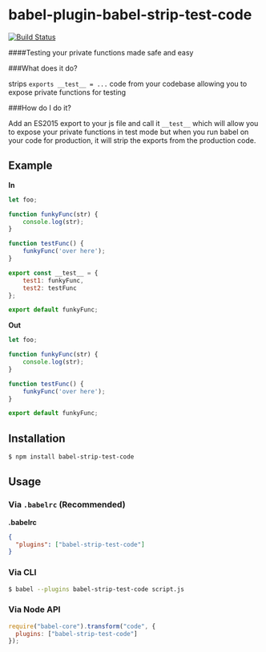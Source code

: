 # babel-plugin-babel-strip-test-code

[![Build Status](https://travis-ci.org/madole/babel-strip-test-code.svg?branch=master)](https://travis-ci.org/madole/babel-strip-test-code)

####Testing your private functions made safe and easy

###What does it do?

strips ```exports __test__ = ...``` code from your codebase allowing you to expose private functions for testing


###How do I do it?

Add an ES2015 export to your js file and call it ```__test__``` which will allow you to
expose your private functions in test mode but when you run babel on your code for
production, it will strip the exports from the production code.


## Example

**In**

```js
let foo;

function funkyFunc(str) {
    console.log(str);
}

function testFunc() {
    funkyFunc('over here');
}

export const __test__ = {
    test1: funkyFunc,
    test2: testFunc
};

export default funkyFunc;

```

**Out**

```js
let foo;

function funkyFunc(str) {
    console.log(str);
}

function testFunc() {
    funkyFunc('over here');
}

export default funkyFunc;

```

## Installation

```sh
$ npm install babel-strip-test-code
```

## Usage

### Via `.babelrc` (Recommended)

**.babelrc**

```json
{
  "plugins": ["babel-strip-test-code"]
}
```

### Via CLI

```sh
$ babel --plugins babel-strip-test-code script.js
```

### Via Node API

```javascript
require("babel-core").transform("code", {
  plugins: ["babel-strip-test-code"]
});
```
